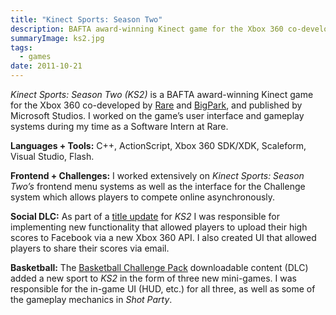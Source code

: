```yaml
---
title: "Kinect Sports: Season Two"
description: BAFTA award-winning Kinect game for the Xbox 360 co-developed by Rare and BigPark
summaryImage: ks2.jpg
tags:
  - games
date: 2011-10-21
---
```

_Kinect Sports: Season Two (KS2)_ is a BAFTA award-winning Kinect game for the Xbox 360 co-developed by [Rare](http://en.wikipedia.org/wiki/Rare_Ltd. "Rare") and [BigPark](http://www.bigpark.com/ "BigPark"), and published by Microsoft Studios. I worked on the game’s user interface and gameplay systems during my time as a Software Intern at Rare.

**Languages + Tools:** C++, ActionScript, Xbox 360 SDK/XDK, Scaleform, Visual Studio, Flash.

**Frontend + Challenges:** I worked extensively on _Kinect Sports: Season Two’s_ frontend menu systems as well as the interface for the Challenge system which allows players to compete online asynchronously.

**Social DLC:** As part of a [title update](http://www.rare.co.uk/news/title-update-for-season-two#mainContentBody "title update") for _KS2_ I was responsible for implementing new functionality that allowed players to upload their high scores to Facebook via a new Xbox 360 API. I also created UI that allowed players to share their scores via email.

**Basketball:** The [Basketball Challenge Pack](http://www.rare.co.uk/news/kinect-sports-season-two-basketball-challenge-pack "Basketball Challenge Pack") downloadable content (DLC) added a new sport to _KS2_ in the form of three new mini-games. I was responsible for the in-game UI (HUD, etc.) for all three, as well as some of the gameplay mechanics in _Shot Party_.